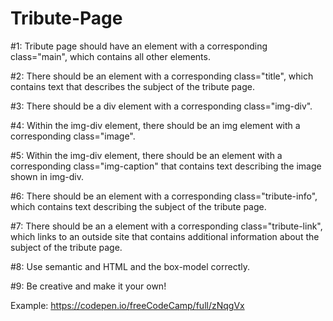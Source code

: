 # Tribute-Page

#1:  Tribute page should have an element with a corresponding class="main", which contains all other elements.

#2: There should be an element with a corresponding class="title", which contains text that describes the subject of the tribute page.

 #3: There should be a div element with a corresponding class="img-div".
 
 #4: Within the img-div element, there should be an img element with a corresponding class="image".
 
 #5: Within the img-div element, there should be an element with a corresponding class="img-caption" that contains text describing the image shown in img-div.
 
 #6: There should be an element with a corresponding class="tribute-info", which contains text describing the subject of the tribute page.
 
 #7: There should be an a element with a corresponding class="tribute-link", which links to an outside site that contains additional information about the subject of the tribute page.

 #8: Use semantic and HTML and the box-model correctly.
 
 #9: Be creative and make it your own!
 
 Example: https://codepen.io/freeCodeCamp/full/zNqgVx

